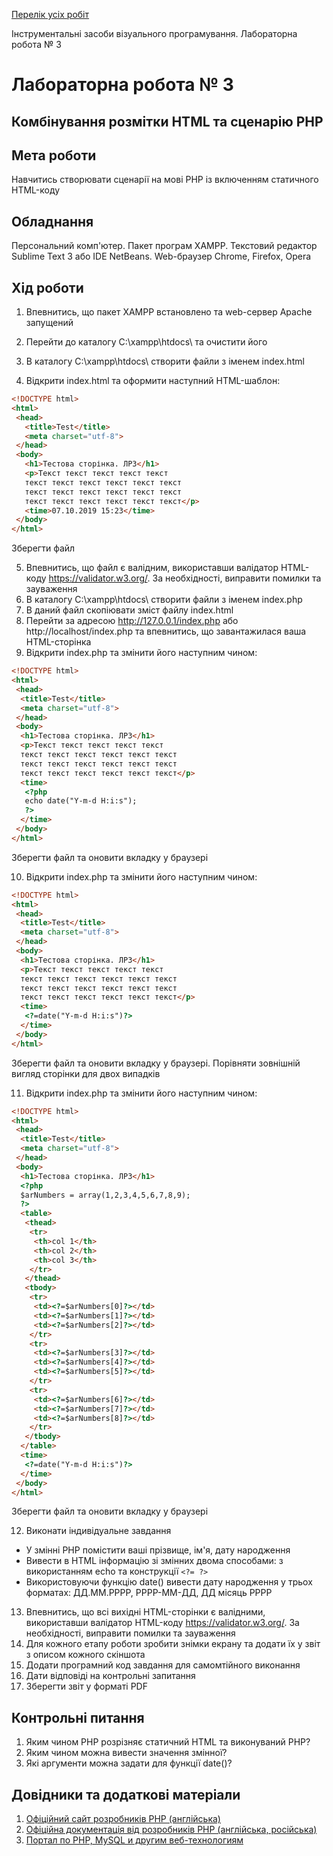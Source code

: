 [Перелік усіх робіт](README.md)

Інструментальні засоби візуального програмування. Лабораторна робота № 3

# Лабораторна робота № 3

## Комбінування розмітки HTML та сценарію PHP

## Мета роботи

Навчитись створювати сценарії на мові РНР із включенням статичного HTML-коду

## Обладнання

Персональний комп'ютер. Пакет програм XAMPP. Текстовий редактор Sublime Text 3 або IDE NetBeans. Web-браузер Chrome, Firefox, Opera

## Хід роботи

1. Впевнитись, що пакет XAMPP встановлено та web-сервер Apache запущений
2. Перейти до каталогу C:\xampp\htdocs\ та очистити його
3. В каталогу C:\xampp\htdocs\ створити файли з іменем index.html

4. Відкрити index.html та оформити наступний HTML-шаблон:
```html
<!DOCTYPE html>
<html>
 <head>
   <title>Test</title>
   <meta charset="utf-8">
 </head>
 <body>
   <h1>Тестова сторінка. ЛР3</h1>
   <p>Текст текст текст текст текст 
   текст текст текст текст текст текст 
   текст текст текст текст текст текст 
   текст текст текст текст текст текст</p>
   <time>07.10.2019 15:23</time>
 </body>
</html>
```
Зберегти файл

5. Впевнитись, що файл є валідним, використавши валідатор HTML-коду https://validator.w3.org/. За необхідності, виправити помилки та зауваження
6. В каталогу C:\xampp\htdocs\ створити файли з іменем index.php
7. В даний файл скопіювати зміст файлу index.html
8. Перейти за адресою http://127.0.0.1/index.php або http://localhost/index.php та впевнитись, що завантажилася ваша HTML-сторінка
9. Відкрити index.php та змінити його наступним чином:
```html
<!DOCTYPE html>
<html>
 <head>
  <title>Test</title>
  <meta charset="utf-8">
 </head>
 <body>
  <h1>Тестова сторінка. ЛР3</h1>
  <p>Текст текст текст текст текст 
  текст текст текст текст текст текст 
  текст текст текст текст текст текст 
  текст текст текст текст текст текст</p>
  <time>
   <?php
   echo date("Y-m-d H:i:s");
   ?>
  </time>
 </body>
</html>
```
Зберегти файл та оновити вкладку у браузері

10. Відкрити index.php та змінити його наступним чином:
```html
<!DOCTYPE html>
<html>
 <head>
  <title>Test</title>
  <meta charset="utf-8">
 </head>
 <body>
  <h1>Тестова сторінка. ЛР3</h1>
  <p>Текст текст текст текст текст 
  текст текст текст текст текст текст 
  текст текст текст текст текст текст 
  текст текст текст текст текст текст</p>
  <time>
   <?=date("Y-m-d H:i:s")?>
  </time>
 </body>
</html>
```
Зберегти файл та оновити вкладку у браузері. Порівняти зовнішній вигляд сторінки для двох випадків

11. Відкрити index.php та змінити його наступним чином:
```html
<!DOCTYPE html>
<html>
 <head>
  <title>Test</title>
  <meta charset="utf-8">
 </head>
 <body>
  <h1>Тестова сторінка. ЛР3</h1>
  <?php
  $arNumbers = array(1,2,3,4,5,6,7,8,9);
  ?>
  <table>
   <thead>
    <tr>
     <th>col 1</th>
     <th>col 2</th>
     <th>col 3</th>
    </tr>
   </thead>
   <tbody>
    <tr>
     <td><?=$arNumbers[0]?></td>
     <td><?=$arNumbers[1]?></td>
     <td><?=$arNumbers[2]?></td>
    </tr>
    <tr>
     <td><?=$arNumbers[3]?></td>
     <td><?=$arNumbers[4]?></td>
     <td><?=$arNumbers[5]?></td>
    </tr>
    <tr>
     <td><?=$arNumbers[6]?></td>
     <td><?=$arNumbers[7]?></td>
     <td><?=$arNumbers[8]?></td>
    </tr>
   </tbody>
  </table>
  <time>
   <?=date("Y-m-d H:i:s")?>
  </time>
 </body>
</html>
```
Зберегти файл та оновити вкладку у браузері

12. Виконати індивідуальне завдання
  + У змінні РНР помістити ваші прізвище, ім'я, дату народження
  + Вивести в HTML інформацію зі змінних двома способами: з використанням echo та конструкції ```<?= ?>```
  + Використовуючи функцію date() вивести дату народження у трьох форматах: ДД.ММ.РРРР, РРРР-ММ-ДД, ДД місяць РРРР
13. Впевнитись, що всі вихідні HTML-сторінки є валідними, використавши валідатор HTML-коду https://validator.w3.org/. За необхідності, виправити помилки та зауваження
14. Для кожного етапу роботи зробити знімки екрану та додати їх у звіт з описом кожного скіншота
15. Додати програмний код завдання для самомтійного виконання
16. Дати відповіді на контрольні запитання
17. Зберегти звіт у форматі PDF

## Контрольні питання
1. Яким чином РНР розрізняє статичний HTML та виконуваний PHP?
2. Яким чином можна вивести значення змінної?
3. Які аргументи можна задати для функції date()?

## Довідники та додаткові матеріали
1. [Офіційний сайт розробників PHP (англійська)](https://www.php.net/)
2. [Офіційна документація від розробників PHP (англійська, російська)](https://www.php.net/docs.php)
3. [Портал по PHP, MySQL и другим веб-технологиям](http://www.php.su/)
